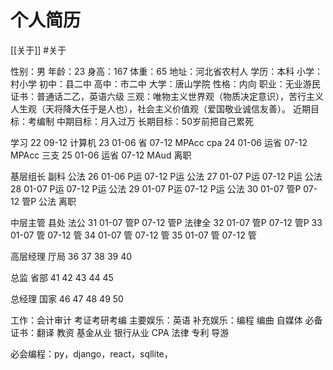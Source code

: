 # 个人简历
[[关于]]
#关于

性别：男
年龄：23
身高：167
体重：65
地址：河北省农村人
学历：本科
小学：村小学
初中：县二中
高中：市二中
大学：唐山学院
性格：内向
职业：无业游民
证书：普通话二乙，英语六级
三观：唯物主义世界观（物质决定意识），苦行主义人生观（天将降大任于是人也），社会主义价值观（爱国敬业诚信友善）。
近期目标：考编制
中期目标：月入过万
长期目标：50岁前把自己累死



学习
22 09-12 计算机
23 01-06 省 07-12 MPAcc cpa 
24 01-06 运省 07-12 MPAcc 三支 
25 01-06 运省 07-12 MAud 离职

基层组长 副科 公法 
26 01-06 P运 07-12 P运 公法
27 01-07 P运 07-12 P运 公法
28 01-07 P运 07-12 P运 公法
29 01-07 P运 07-12 P运 公法
30 01-07 管P 07-12 管P 公法 离职

中层主管 县处 法公
31 01-07 管P 07-12 管P 法律全
32 01-07 管P 07-12 管P 
33 01-07 管 07-12 管 
34 01-07 管 07-12 管
35 01-07 管 07-12 管 

高层经理 厅局
36
37 
38 
39
40 

总监 省部
41
42
43
44
45

总经理 国家
46
47
48
49
50


工作：会计审计 考证考研考编
主要娱乐：英语
补充娱乐：编程 编曲 自媒体
必备证书：翻译 教资 基金从业 银行从业 CPA 法律 专利 导游

必会编程：py，django，react，sqllite，





